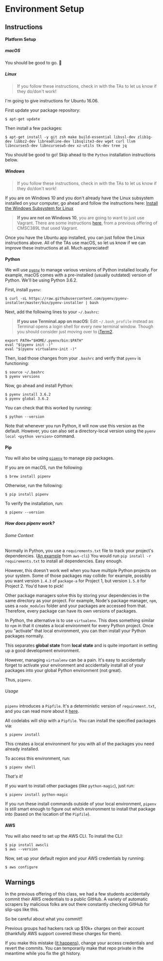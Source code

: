 # Environment Setup

## Instructions

#### Platform Setup

##### macOS

You should be good to go. 🎉

##### Linux

> If you follow these instructions, check in with the TAs to let us know if they do/don't work!

I'm going to give instructions for Ubuntu 16.06.

First update your package repository:

	$ apt-get update

Then install a few packages:

	$ apt-get install -y git zsh make build-essential libssl-dev zlib1g-dev libbz2-dev libreadline-dev libsqlite3-dev wget curl llvm libncurses5-dev libncursesw5-dev xz-utils tk-dev tree jq

You should be good to go! Skip ahead to the `Python` installation instructions below.

##### Windows

> If you follow these instructions, check in with the TAs to let us know if they do/don't work!

If you are on Windows 10 and you don't already have the Linux subsystem installed on your computer, go ahead and follow the instructions here: [Install the Windows Subsystem for Linux](https://docs.microsoft.com/en-us/windows/wsl/install-win10)

> **If you are not on Windows 10**, you are going to want to just use Vagrant. There are some instructions [here](https://umd-cs-stics.gitbooks.io/cmsc389l-fall2017/content/lectures/lecture-01/codelab.html), from a previous offering of CMSC389L that used Vagrant.

Once you have the Ubuntu app installed, you can just follow the Linux instructions above. All of the TAs use macOS, so let us know if we can improve these instructions at all. Much appreciated!

#### Python

We will use [`pyenv`](https://github.com/pyenv/pyenv) to manage various versions of Python installed locally. For example, macOS comes with a pre-installed (usually outdated) version of Python. We'll be using Python 3.6.2.

First, install `pyenv`:

	$ curl -sL https://raw.githubusercontent.com/pyenv/pyenv-installer/master/bin/pyenv-installer | bash
	
Next, add the following lines to your `~/.bashrc`:

> **If you use Terminal.app on macOS**: Edit `~/.bash_profile` instead as Terminal opens a login shell for every new terminal window. Though you should consider just moving over to [iTerm2](https://www.iterm2.com/).

	export PATH="$HOME/.pyenv/bin:$PATH"
	eval "$(pyenv init -)"
	eval "$(pyenv virtualenv-init -)"

Then, load those changes from your `.bashrc` and verify that `pyenv` is functioning:

	$ source ~/.bashrc
	$ pyenv versions

Now, go ahead and install Python:

	$ pyenv install 3.6.2
	$ pyenv global 3.6.2

You can check that this worked by running:

	$ python --version

Note that whenever you run Python, it will now use this version as the default. However, you can also set a directory-local version using the `pyenv local <python version>` command.

#### Pip

You will also be using [`pipenv`](https://github.com/pypa/pipenv) to manage pip packages.

If you are on macOS, run the following:

	$ brew install pipenv

Otherwise, run the following:

	$ pip install pipenv

To verify the installation, run:

```
$ pipenv --version
```

##### How does pipenv work?

###### Some Context

Normally in Python, you use a `requirements.txt` file to track your project's dependencies. ([An example](https://github.com/aws/aws-cli/blob/develop/requirements.txt) from `aws-cli`) You would run `pip install -r requirements.txt` to install all dependencies. Easy enough.

However, this doesn't work well when you have multiple Python projects on your system. Some of those packages may collide: for example, possibly you want version `1.4.3` of `package-a` for Project 1, but version `1.5.0` for Project 2. You'd have to pick!

Other package managers solve this by storing your dependencies in the same directory as your project. For example, Node's package manager, `npm`, uses a `node_modules` folder and your packages are accessed from that. Therefore, every package can have its own versions of packages.

In Python, the alternative is to use `virtualenv`. This does something similar to `npm` in that it creates a local environment for every Python project. Once you "activate" that local environment, you can then install your Python packages normally.

This separates **global state** from **local state** and is quite important in setting up a good development environment.

However, managing `virtualenv` can be a pain. It's easy to accidentally forget to activate your environment and accidentally install all of your packages into your global Python environment (not great).

Thus, `pipenv`.

###### Usage

`pipenv` introduces a `Pipfile`. It's a deterministic version of `requirement.txt`, and you can read more about it [here](https://github.com/pypa/pipfile).

All codelabs will ship with a `Pipfile`. You can install the specified packages via:

	$ pipenv install

This creates a local environment for you with all of the packages you need already installed.

To access this environment, run:

	$ pipenv shell

*That's it!*

If you want to install other packages (like `python-magic`), just run:

	$ pipenv install python-magic

If you run these install commands outside of your local environment, `pipenv` is still smart enough to figure out which environment to install that package into (based on the location of the `Pipfile`).

#### AWS

You will also need to set up the AWS CLI. To install the CLI:

	$ pip install awscli
	$ aws --version

Now, set up your default region and your AWS credentials by running:

	$ aws configure

## Warnings

In the previous offering of this class, we had a few students accidentally commit their AWS credentials to a public GitHub. A variety of automatic scrapers by malicious folks are out there constantly checking GitHub for slip-ups like this. 

So be careful about what you commit!!

Previous groups had hackers rack up $10k+ charges on their account (thankfully AWS support covered these charges for them).

If you make this mistake ([it happens](https://github.com/search?utf8=%E2%9C%93&q=remove+aws+credentials&type=Commits)), change your access credentials and revert the commits. You can temporarily make that repo private in the meantime while you fix the git history.
